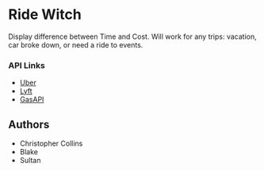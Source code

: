 # Ride Witch

Display difference between Time and Cost. Will work for any trips: vacation, car broke down, or need a ride to events. 

### API Links
* [Uber](https://rapidapi.com/t14ha70d/api/uber?endpoint=53f75085e4b0eee323c67684)
* [Lyft](https://rapidapi.com/volodimir.kudriachenko/api/Lyft?endpoint=apiendpoint_d6a90130-f966-11e7-aa9e-7fdbe96fd9e9estimateRideCost)
* [GasAPI](https://collectapi.com/api/gasPrice/gas-prices-api)

## Authors
* Christopher Collins
* Blake
* Sultan
